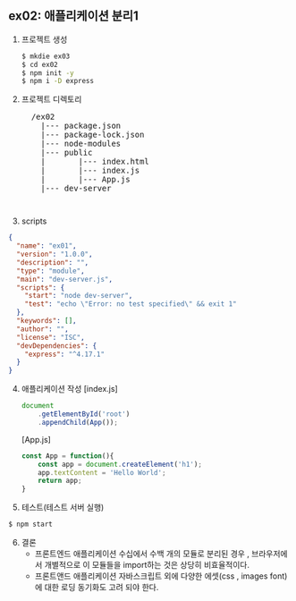 ## ex02: 애플리케이션 분리1
1. 프로젝트 생성
    ```bash
    $ mkdie ex03
    $ cd ex02
    $ npm init -y
    $ npm i -D express
    ```
2.  프로젝트 디렉토리
    <pre>
      /ex02
        |--- package.json
        |--- package-lock.json
        |--- node-modules
        |--- public
        |       |--- index.html
        |       |--- index.js
        |       |--- App.js
        |--- dev-server   
    <pre>
3. scripts
```json
{
  "name": "ex01",
  "version": "1.0.0",
  "description": "",
  "type": "module",
  "main": "dev-server.js",
  "scripts": {
    "start": "node dev-server",  
    "test": "echo \"Error: no test specified\" && exit 1"
  },
  "keywords": [],
  "author": "",
  "license": "ISC",
  "devDependencies": {
    "express": "^4.17.1"
  }
}
```

4.  애플리케이션 작성
    [index.js]
    ```javascript
    document
        .getElementById('root')
        .appendChild(App());
    ```
    [App.js]
    ```javascript
    const App = function(){
        const app = document.createElement('h1');
        app.textContent = 'Hello World';
        return app;
    }

    ```

5. 테스트(테스트 서버 실행)
```bash
$ npm start
```

6. 결론
    - 프론트엔드 애플리케이션 수십에서 수백 개의 모듈로 분리된 경우 ,
    브라우저에서 개별적으로 이 모듈들을 import하는 것은 상당히 
    비효율적이다.
    - 프론트앤드 애플리케이션 자바스크립트 외에 다양한 에셋(css , images font) 에
      대한 로딩 동기화도 고려 되야 한다. 

